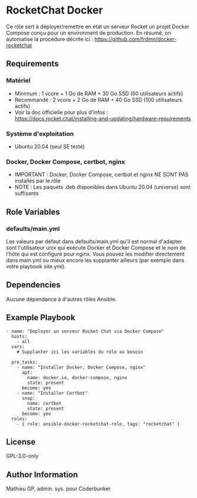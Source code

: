 RocketChat Docker
=========

Ce rôle sert à déployer/remettre en état un serveur Rocket un projet Docker Compose conçu pour un environment de production. 
En résumé, on automatise la procédure décrite ici : https://github.com/frdmn/docker-rocketchat

Requirements
------------

### Matériel
* Minimum : 1 vcore + 1 Go de RAM + 30 Go SSD (50 utilisateurs actifs)
* Recommandé : 2 vcore + 2 Go de RAM + 40 Go SSD (100 utilisateurs actifs)
* Voir la doc officielle pour plus d'infos : 
https://docs.rocket.chat/installing-and-updating/hardware-requirements

### Système d'exploitation
* Ubuntu 20.04 (seul SE testé)

### Docker, Docker Compose, certbot, nginx
* IMPORTANT : Docker, Docker Compose, certbot et nginx NE SONT PAS installés par le rôle
* NOTE : Les paquets .deb disponibles dans Ubuntu 20.04 (universe) sont suffisants

Role Variables
--------------

### defaults/main.yml

Les valeurs par défaut dans defaults/main.yml qu'il est normal d'adapter sont l'utilisateur unix qui exécute Docker et Docker Compose et le nom de l'hôte qui est configuré pour nginx. Vous pouvez les modifier directement dans main.yml ou mieux encore les supplanter ailleurs (par exemple dans votre playbook site.yml).

Dependencies
------------

Aucune dépendance à d'autres rôles Ansible.

Example Playbook
----------------

```
- name: "Deployer un serveur Rocket Chat via Docker Compose"
  hosts: 
    - all
  vars:
    # Supplanter ici les variables du role au besoin

  pre_tasks:
    - name: "Installer Docker, Docker Compose, nginx"
      apt:
        name: docker.io, docker-compose, nginx
        state: present
      become: yes
    - name: "Installer Certbot"
      snap:
        name: certbot
        state: present
      become: yes
  roles:
    - { role: ansible-docker-rocketchat-role, tags: "rocketchat" }
```

License
-------

GPL-3.0-only

Author Information
------------------

Mathieu GP, admin. sys. pour Coderbunker
